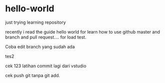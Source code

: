 # hello-world
just trying learning repository

recently i read the guide hello world for learn how to use github master  and branch and pull request....
for load test.

Coba edit branch yang sudah ada

tes2

cek 123 latihan commit lagi dari vstudio

cek push git tanpa git add.